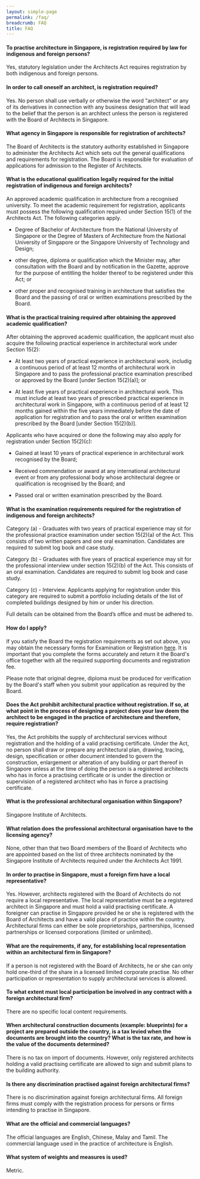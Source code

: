 ```yaml
---
layout: simple-page
permalink: /faq/
breadcrumb: FAQ
title: FAQ
---
```


#### **To practise architecture in Singapore, is registration required by law for indigenous and foreign persons?**

Yes, statutory legislation under the Architects Act requires registration by both indigenous and foreign persons.

#### **In order to call oneself an architect, is registration required?**

Yes. No person shall use verbally or otherwise the word "architect" or any of its derivatives in connection with any business designation that will lead to the belief that the person is an architect unless the person is registered with the Board of Architects in Singapore.

#### **What agency in Singapore is responsible for registration of architects?**

The Board of Architects is the statutory authority established in Singapore to administer the Architects Act which sets out the general qualifications and requirements for registration. The Board is responsible for evaluation of applications for admission to the Register of Architects.

#### **What is the educational qualification legally required for the initial registration of indigenous and foreign architects?**

An approved academic qualification in architecture from a recognised university. To meet the academic requirement for registration, applicants must possess the following qualification required under Section 15(1) of the Architects Act. The following categories apply.

* Degree of Bachelor of Architecture from the National University of Singapore or the Degree of Masters of Architecture from the National University of Singapore or the Singapore University of Technology and Design;

* other degree, diploma or qualification which the Minister may, after consultation with the Board and by notification in the Gazette, approve for the purpose of entitling the holder thereof to be registered under this Act; or

* other proper and recognised training in architecture that satisfies the Board and the passing of oral or written examinations prescribed by the Board.

#### **What is the practical training required after obtaining the approved academic qualification?**

After obtaining the approved academic qualification, the applicant must also acquire the following practical experience in architectural work under Section 15(2):

* At least two years of practical experience in architectural work, includig a continuous period of at least 12 months of architectural work in Singapore and to pass the professional practice examination prescribed or approved by the Board [under Section 15(2)(a)]; or

* At least five years of practical experience in architectural work. This must include at least two years of prescribed practical experience in architectural work in Singapore, with a continuous period of at least 12 months gained within the five years immediately before the date of application for registration and to pass the oral or written examination prescribed by the Board [under Section 15(2)(b)].

Applicants who have acquired or done the following may also apply for registration under Section 15(2)(c):

* Gained at least 10 years of practical experience in architectural work recognised by the Board;

* Received commendation or award at any international architectural event or from any professional body whose architectural degree or qualification is recognised by the Board; and 

* Passed oral or written examination prescribed by the Board.

#### **What is the examination requirements required for the registration of indigenous and foreign architects?**

Category (a) - Graduates with two years of practical experience may sit for the professional practice examination under section 15(2)(a) of the Act. This consists of two written papers and one oral examination. Candidates are required to submit log book and case study.

Category (b) - Graduates with five years of practical experience may sit for the professional interview under section 15(2)(b) of the Act. This consists of an oral examination. Candidates are required to submit log book and case study.

Category (c) - Interview. Applicants applying for registration under this category are required to submit a portfolio including details of the list of completed buildings designed by him or under his direction.

Full details can be obtained from the Board’s office and must be adhered to.

#### **How do I apply?**

If you satisfy the Board the registration requirements as set out above, you may obtain the necessary forms for Examination or Registration [here](/register/application-forms/). It is important that you complete the forms accurately and return it the Board's office together with all the required supporting documents and registration fee.

Please note that original degree, diploma must be produced for verification by the Board's staff when you submit your application as required by the Board.

#### **Does the Act prohibit architectural practice without registration. If so, at what point in the process of designing a project does your law deem the architect to be engaged in the practice of architecture and therefore, require registration?**

Yes, the Act prohibits the supply of architectural services without registration and the holding of a valid practising certificate. Under the Act, no person shall draw or prepare any architectural plan, drawing, tracing, design, specification or other document intended to govern the construction, enlargement or alteration of any building or part thereof in Singapore unless at the time of doing the person is a registered architects who has in force a practising certificate or is under the direction or supervision of a registered architect who has in force a practising certificate.

#### **What is the professional architectural organisation within Singapore?**

Singapore Institute of Architects.


#### **What relation does the professional architectural organisation have to the licensing agency?**

None, other than that two Board members of the Board of Architects who are appointed based on the list of three architects nominated by the Singapore Institute of Architects required under the Architects Act 1991.


#### **In order to practise in Singapore, must a foreign firm have a local representative?**

Yes. However, architects registered with the Board of Architects do not require a local representative. The local representative must be a registered architect in Singapore and must hold a valid practising certificate. A foreigner can practise in Singapore provided he or she is registered with the Board of Architects and have a valid place of practice within the country. Architectural firms can either be sole proprietorships, partnerships, licensed partnerships or licensed corporations (limited or unlimited).


#### **What are the requirements, if any, for establishing local representation within an architectural firm in Singapore?**

If a person is not registered with the Board of Architects, he or she can only hold one-third of the share in a licensed limited corporate practise. No other participation or representation to supply architectural services is allowed.

#### **To what extent must local participation be involved in any contract with a foreign architectural firm?**

There are no specific local content requirements.

#### **When architectural construction documents (example: blueprints) for a project are prepared outside the country, is a tax levied when the documents are brought into the country? What is the tax rate, and how is the value of the documents determined?**

There is no tax on import of documents. However, only registered architects holding a valid practising certificate are allowed to sign and submit plans to the building authority.

#### **Is there any discrimination practised against foreign architectural firms?**

There is no discrimination against foreign architectural firms. All foreign firms must comply with the registration process for persons or firms intending to practise in Singapore.

#### **What are the official and commercial languages?**

The official languages are English, Chinese, Malay and Tamil. The commercial language used in the practice of architecture is English.

#### **What system of weights and measures is used?**

Metric.
